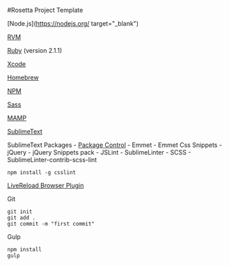 #Rosetta Project Template

[Node.js](https://nodejs.org/ target="_blank")

[RVM](https://rvm.io/)

[Ruby](https://www.ruby-lang.org/en/) (version 2.1.1)

[Xcode](https://itunes.apple.com/us/app/xcode/id497799835?mt=12)

[Homebrew](http://brew.sh/)

[NPM](https://docs.npmjs.com/getting-started/installing-node)

[Sass](http://sass-lang.com/install)

[MAMP](https://www.mamp.info/en/downloads/)

[SublimeText](http://www.sublimetext.com/3)

SublimeText Packages
    - [Package Control](https://packagecontrol.io/installation)
    - Emmet
    - Emmet Css Snippets
    - jQuery
    - jQuery Snippets pack
    - JSLint
    - SublimeLinter
    - SCSS
    - SublimeLinter-contrib-scss-lint
```
npm install -g csslint
```

[LiveReload Browser Plugin](http://livereload.com/extensions/)

Git
```
git init
git add .
git commit -m "first commit"
```

Gulp
```
npm install
gulp
```